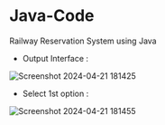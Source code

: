 # Java-Code
 Railway Reservation System using Java

 - Output Interface :
  
![Screenshot 2024-04-21 181425](https://github.com/Pratikshinde55/Java-Code/assets/145910708/068a41ba-9e49-451a-8b93-7cba49004677)


 - Select 1st option :

![Screenshot 2024-04-21 181455](https://github.com/Pratikshinde55/Java-Code/assets/145910708/ef34834f-9587-4727-9583-f5f1a743f145)
